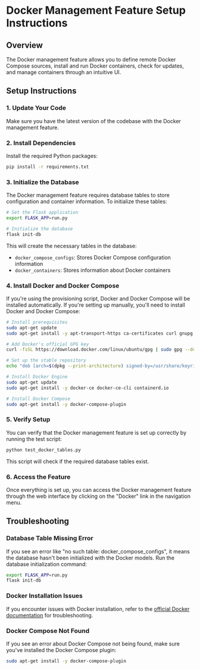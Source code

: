 # Docker Management Feature Setup Instructions

## Overview
The Docker management feature allows you to define remote Docker Compose sources, install and run Docker containers, check for updates, and manage containers through an intuitive UI.

## Setup Instructions

### 1. Update Your Code
Make sure you have the latest version of the codebase with the Docker management feature.

### 2. Install Dependencies
Install the required Python packages:
```bash
pip install -r requirements.txt
```

### 3. Initialize the Database
The Docker management feature requires database tables to store configuration and container information. To initialize these tables:

```bash
# Set the Flask application
export FLASK_APP=run.py

# Initialize the database
flask init-db
```

This will create the necessary tables in the database:
- `docker_compose_configs`: Stores Docker Compose configuration information
- `docker_containers`: Stores information about Docker containers

### 4. Install Docker and Docker Compose
If you're using the provisioning script, Docker and Docker Compose will be installed automatically. If you're setting up manually, you'll need to install Docker and Docker Compose:

```bash
# Install prerequisites
sudo apt-get update
sudo apt-get install -y apt-transport-https ca-certificates curl gnupg lsb-release

# Add Docker's official GPG key
curl -fsSL https://download.docker.com/linux/ubuntu/gpg | sudo gpg --dearmor -o /usr/share/keyrings/docker-archive-keyring.gpg

# Set up the stable repository
echo "deb [arch=$(dpkg --print-architecture) signed-by=/usr/share/keyrings/docker-archive-keyring.gpg] https://download.docker.com/linux/ubuntu $(lsb_release -cs) stable" | sudo tee /etc/apt/sources.list.d/docker.list > /dev/null

# Install Docker Engine
sudo apt-get update
sudo apt-get install -y docker-ce docker-ce-cli containerd.io

# Install Docker Compose
sudo apt-get install -y docker-compose-plugin
```

### 5. Verify Setup
You can verify that the Docker management feature is set up correctly by running the test script:

```bash
python test_docker_tables.py
```

This script will check if the required database tables exist.

### 6. Access the Feature
Once everything is set up, you can access the Docker management feature through the web interface by clicking on the "Docker" link in the navigation menu.

## Troubleshooting

### Database Table Missing Error
If you see an error like "no such table: docker_compose_configs", it means the database hasn't been initialized with the Docker models. Run the database initialization command:

```bash
export FLASK_APP=run.py
flask init-db
```

### Docker Installation Issues
If you encounter issues with Docker installation, refer to the [official Docker documentation](https://docs.docker.com/engine/install/ubuntu/) for troubleshooting.

### Docker Compose Not Found
If you see an error about Docker Compose not being found, make sure you've installed the Docker Compose plugin:

```bash
sudo apt-get install -y docker-compose-plugin
```